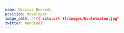 ```yaml
---
name: Nicolas Endredi
position: Developer
image_path: ""{{ site.url }}/images/bouletmaton.jpg"
twitter: Nendredi
---
```

